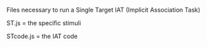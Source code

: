 Files necessary to run a Single Target IAT (Implicit Association Task)

ST.js = the specific stimuli

STcode.js = the IAT code
